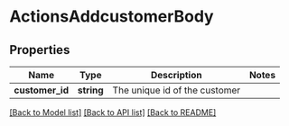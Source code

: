 # ActionsAddcustomerBody

## Properties
Name | Type | Description | Notes
------------ | ------------- | ------------- | -------------
**customer_id** | **string** | The unique id of the customer | 

[[Back to Model list]](../../README.md#documentation-for-models) [[Back to API list]](../../README.md#documentation-for-api-endpoints) [[Back to README]](../../README.md)

